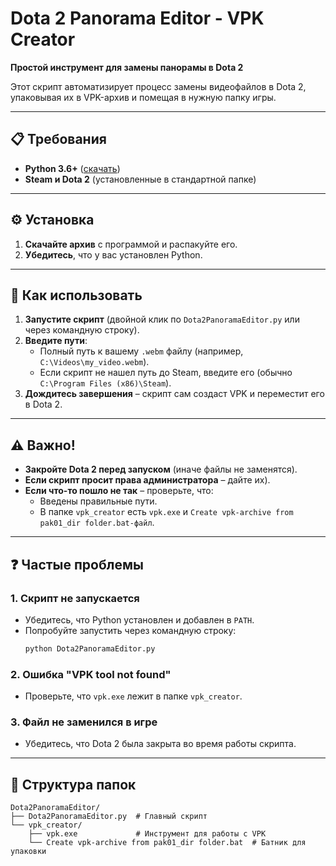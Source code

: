 # **Dota 2 Panorama Editor - VPK Creator**  
**Простой инструмент для замены панорамы в Dota 2**  

Этот скрипт автоматизирует процесс замены видеофайлов в Dota 2, упаковывая их в VPK-архив и помещая в нужную папку игры.  

---

## **📋 Требования**  
- **Python 3.6+** ([скачать](https://www.python.org/downloads/))  
- **Steam и Dota 2** (установленные в стандартной папке)  

---

## **⚙️ Установка**  
1. **Скачайте архив** с программой и распакуйте его.   
3. **Убедитесь**, что у вас установлен Python.  

---

## **🚀 Как использовать**  
1. **Запустите скрипт** (двойной клик по `Dota2PanoramaEditor.py` или через командную строку).  
2. **Введите пути**:  
   - Полный путь к вашему `.webm` файлу (например, `C:\Videos\my_video.webm`).  
   - Если скрипт не нашел путь до Steam, введите его (обычно `C:\Program Files (x86)\Steam`).
3. **Дождитесь завершения** – скрипт сам создаст VPK и переместит его в Dota 2.  

---

## **⚠️ Важно!**  
- **Закройте Dota 2 перед запуском** (иначе файлы не заменятся).  
- **Если скрипт просит права администратора** – дайте их).  
- **Если что-то пошло не так** – проверьте, что:  
  - Введены правильные пути.  
  - В папке `vpk_creator` есть `vpk.exe` и `Create vpk-archive from pak01_dir folder.bat-файл`.  

---

## **❓ Частые проблемы**  
### **1. Скрипт не запускается**  
- Убедитесь, что Python установлен и добавлен в `PATH`.  
- Попробуйте запустить через командную строку:  
  ```cmd
  python Dota2PanoramaEditor.py
  ```

### **2. Ошибка "VPK tool not found"**  
- Проверьте, что `vpk.exe` лежит в папке `vpk_creator`.  

### **3. Файл не заменился в игре**  
- Убедитесь, что Dota 2 была закрыта во время работы скрипта.  

---

## **📁 Структура папок**  
```
Dota2PanoramaEditor/  
├── Dota2PanoramaEditor.py  # Главный скрипт  
└── vpk_creator/  
    ├── vpk.exe             # Инструмент для работы с VPK  
    └── Create vpk-archive from pak01_dir folder.bat  # Батник для упаковки  
```
